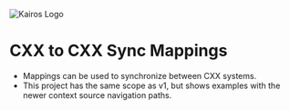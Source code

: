 ![Kairos Logo](https://www.kairos.de/app/uploads/kairos-logo-blue.png "Kairos Logo")

CXX to CXX Sync Mappings
========================

* Mappings can be used to synchronize between CXX systems.
* This project has the same scope as v1, but shows examples with the newer context source navigation paths.
